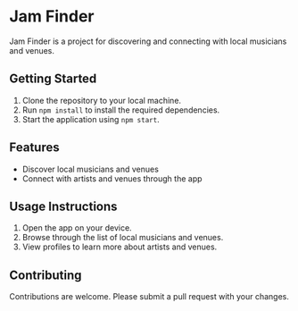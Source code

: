 # Jam Finder

Jam Finder is a project for discovering and connecting with local musicians and venues.

## Getting Started

1. Clone the repository to your local machine.
2. Run `npm install` to install the required dependencies.
3. Start the application using `npm start`.

## Features

- Discover local musicians and venues
- Connect with artists and venues through the app

## Usage Instructions

1. Open the app on your device.
2. Browse through the list of local musicians and venues.
3. View profiles to learn more about artists and venues.

## Contributing

Contributions are welcome. Please submit a pull request with your changes.
